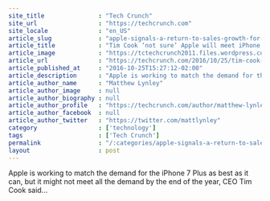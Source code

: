 ```yaml
---
site_title               : "Tech Crunch"
site_url                 : "https://techcrunch.com"
site_locale              : "en_US"
article_slug             : "apple-signals-a-return-to-sales-growth-for-the-holidays-in-its-fourth-quarter-earnings"
article_title            : "Tim Cook ‘not sure’ Apple will meet iPhone 7 Plus demand by the end of the year"
article_image            : "https://tctechcrunch2011.files.wordpress.com/2016/09/img_8960.jpg?w=764&h=400&crop=1"
article_url              : "https://techcrunch.com/2016/10/25/tim-cook-not-sure-apple-will-meet-iphone-7-plus-demand-by-the-end-of-the-year/"
article_published_at     : "2016-10-25T15:27:12-02:00"
article_description      : "Apple is working to match the demand for the iPhone 7 Plus as best as it can, but it might not meet all the demand by the end of the year, CEO Tim Cook said..."
article_author_name      : "Matthew Lynley"
article_author_image     : null
article_author_biography : null
article_author_profile   : "https://techcrunch.com/author/matthew-lynley/"
article_author_facebook  : null
article_author_twitter   : "https://twitter.com/mattlynley"
category                 : ['technology']
tags                     : ['Tech Crunch']
permalink                : "/:categories/apple-signals-a-return-to-sales-growth-for-the-holidays-in-its-fourth-quarter-earnings/"
layout                   : post
---
```


Apple is working to match the demand for the iPhone 7 Plus as best as it can, but it might not meet all the demand by the end of the year, CEO Tim Cook said...

